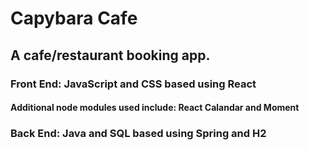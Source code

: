 # Capybara Cafe

## A cafe/restaurant booking app.


### Front End: JavaScript and CSS based using React

#### Additional node modules used include: React Calandar and Moment


### Back End: Java and SQL based using Spring and H2
